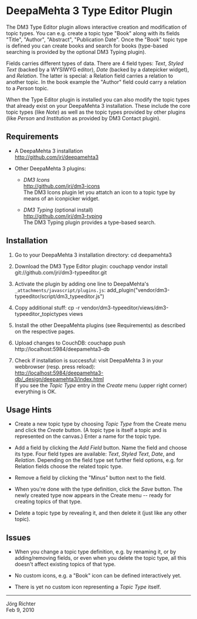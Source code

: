 
DeepaMehta 3 Type Editor Plugin
===============================

The DM3 Type Editor plugin allows interactive creation and modification of topic types. You can e.g. create a topic type "Book" along with its fields "Title", "Author", "Abstract", "Publication Date". Once the "Book" topic type is defined you can create books and search for books (type-based searching is provided by the optional DM3 Typing plugin).

Fields carries different types of data. There are 4 field types: *Text*, *Styled Text* (backed by a WYSIWYG editor), *Date* (backed by a datepicker widget), and *Relation*. The latter is special: a Relation field carries a relation to another topic. In the book example the "Author" field could carry a relation to a *Person* topic.

When the Type Editor plugin is installed you can also modify the topic types that already exist on your DeepaMehta 3 installation. These include the core topic types (like *Note*) as well as the topic types provided by other plugins (like *Person* and *Institution* as provided by DM3 Contact plugin).


Requirements
------------

* A DeepaMehta 3 installation  
  <http://github.com/jri/deepamehta3>

* Other DeepaMehta 3 plugins:

  - *DM3 Icons*  
    <http://github.com/jri/dm3-icons>  
    The DM3 Icons plugin let you attatch an icon to a topic type by means of an iconpicker widget.

  - *DM3 Typing* (optional install)  
    <http://github.com/jri/dm3-typing>  
    The DM3 Typing plugin provides a type-based search.


Installation
------------

1.  Go to your DeepaMehta 3 installation directory:
        cd deepamehta3

2.  Download the DM3 Type Editor plugin:
        couchapp vendor install git://github.com/jri/dm3-typeeditor.git

3.  Activate the plugin by adding one line to DeepaMehta's `_attachments/javascript/plugins.js`:
        add_plugin("vendor/dm3-typeeditor/script/dm3_typeeditor.js")

4.  Copy additional stuff:
        cp -r vendor/dm3-typeeditor/views/dm3-typeeditor_topictypes views

5.  Install the other DeepaMehta plugins (see Requirements) as described on the respective pages.

6.  Upload changes to CouchDB:
        couchapp push http://localhost:5984/deepamehta3-db

7.  Check if installation is successful: visit DeepaMehta 3 in your webbrowser (resp. press reload):  
    <http://localhost:5984/deepamehta3-db/_design/deepamehta3/index.html>  
    If you see the *Topic Type* entry in the *Create* menu (upper right corner) everything is OK.


Usage Hints
-----------

* Create a new topic type by choosing *Topic Type* from the Create menu and click the *Create* button. (A topic type is itself a topic and is represented on the canvas.) Enter a name for the topic type.

* Add a field by clicking the *Add Field* button. Name the field and choose its type. Four field types are available: *Text*, *Styled Text*, *Date*, and *Relation*. Depending on the field type set further field options, e.g. for Relation fields choose the related topic type.

* Remove a field by clicking the "Minus" button next to the field.

* When you're done with the type definition, click the *Save* button. The newly created type now appears in the Create menu -- ready for creating topics of that type.

* Delete a topic type by revealing it, and then delete it (just like any other topic).


Issues
------

* When you change a topic type definition, e.g. by renaming it, or by adding/removing fields, or even when you delete the topic type, all this doesn't affect existing topics of that type.

* No custom icons, e.g. a "Book" icon can be defined interactively yet.

* There is yet no custom icon representing a *Topic Type* itself.


------------
Jörg Richter  
Feb 9, 2010
